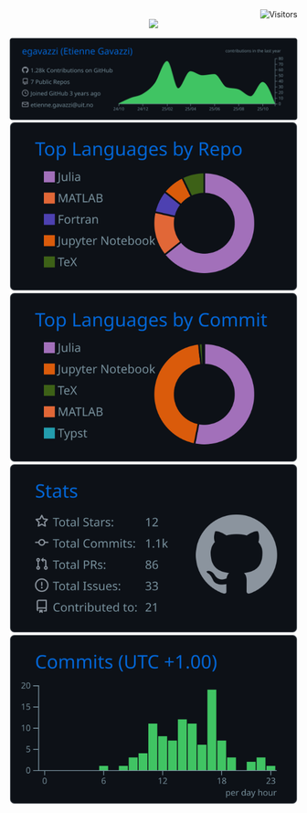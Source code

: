 <img align="right" alt="Visitors" src="https://komarev.com/ghpvc/?username=egavazzi&color=000000&label=Views&style=for-the-badge">

<br>

<div align="center">

<img src="logo-alt.svg" width="50%">

[![](https://raw.githubusercontent.com/egavazzi/egavazzi/main/profile-summary-card-output/github_dark/0-profile-details.svg)](https://github.com/vn7n24fzkq/github-profile-summary-cards)
[![](https://raw.githubusercontent.com/egavazzi/egavazzi/main/profile-summary-card-output/github_dark/1-repos-per-language.svg)](https://github.com/vn7n24fzkq/github-profile-summary-cards) [![](https://raw.githubusercontent.com/egavazzi/egavazzi/main/profile-summary-card-output/github_dark/2-most-commit-language.svg)](https://github.com/vn7n24fzkq/github-profile-summary-cards)
[![](https://raw.githubusercontent.com/egavazzi/egavazzi/main/profile-summary-card-output/github_dark/3-stats.svg)](https://github.com/vn7n24fzkq/github-profile-summary-cards) [![](https://raw.githubusercontent.com/egavazzi/egavazzi/main/profile-summary-card-output/github_dark/4-productive-time.svg)](https://github.com/vn7n24fzkq/github-profile-summary-cards)

</div>

<!--
[![My github stats](https://github-readme-stats.vercel.app/api?username=egavazzi&show_icons=true&theme=dark)](https://github.com/anuraghazra/github-readme-stats)
![Top Langs](https://github-readme-stats.vercel.app/api/top-langs/?username=egavazzi&theme=dark)

![Shell history](https://api.atuin.sh/img/egavazzi.png?token=00b9c3c06cdbe511282d6568a1817384bd857017)

<img src="output.gif" width="80%" align="center">

**egavazzi/egavazzi** is a ✨ _special_ ✨ repository because its `README.md` (this file) appears on your GitHub profile.
### Hi there 👋
Here are some ideas to get you started:
![Top Langs](https://github-readme-stats.vercel.app/api/top-langs/?username=egavazzi&theme=dark&layout=compact)
[![ReadMe Card](https://github-readme-stats.vercel.app/api/pin/?username=egavazzi&repo=isr_spectrum&theme=dark)](https://github.com/anuraghazra/github-readme-stats)
- 🔭 I’m currently working on ...
- 🌱 I’m currently learning ...
- 👯 I’m looking to collaborate on ...
- 🤔 I’m looking for help with ...
- 💬 Ask me about ...
- 📫 How to reach me: ...
- 😄 Pronouns: ...
- ⚡ Fun fact: ...
-->
